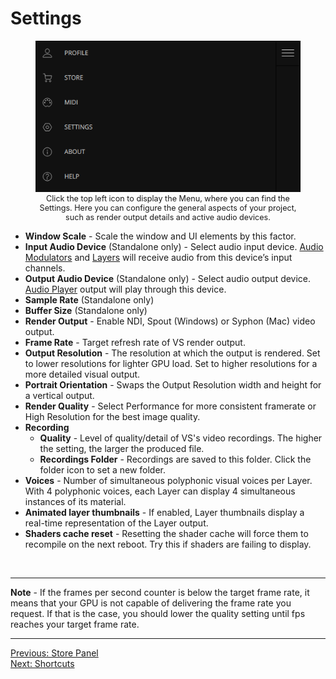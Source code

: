 # Settings

<div style="text-align: center;">
<figure style="text-align: center;">
  <img src="images/menu.png" alt="Settings" style="padding: 0px; bottom-padding: 0px" />
  <figcaption style="font-size: 0.9em;">Click the top left icon to display the Menu, where you can find the Settings. Here you can configure the general aspects of your project, such as render output details and active audio devices.</figcaption>
</figure>
</div>

- **Window Scale** - Scale the window and UI elements by this factor.
- **Input Audio Device** (Standalone only) - Select audio input device. [Audio Modulators](modulation-sources#audio-modulators) and [Layers](layer-properties#input) will receive audio from this device’s input channels.
- **Output Audio Device** (Standalone only) - Select audio output device. [Audio Player](audio-player) output will play through this device.
- **Sample Rate** (Standalone only)
- **Buffer Size** (Standalone only)
- **Render Output** - Enable NDI, Spout (Windows) or Syphon (Mac) video output.
- **Frame Rate** - Target refresh rate of VS render output.
- **Output Resolution** - The resolution at which the output is rendered. Set to lower resolutions for lighter GPU load. Set to higher resolutions for a more detailed visual output.
- **Portrait Orientation** - Swaps the Output Resolution width and height for a vertical output.
- **Render Quality** - Select Performance for more consistent framerate or High Resolution for the best image quality.
- **Recording**
    - **Quality** - Level of quality/detail of VS's video recordings. The higher the setting, the larger the produced file.
    - **Recordings Folder** - Recordings are saved to this folder. Click the folder icon to set a new folder.
- **Voices** - Number of simultaneous polyphonic visual voices per Layer. With 4 polyphonic voices, each Layer can display 4 simultaneous instances of its material.
- **Animated layer thumbnails** - If enabled, Layer thumbnails display a real-time representation of the Layer output.
- **Shaders cache reset** - Resetting the shader cache will force them to recompile on the next reboot. Try this if shaders are failing to display.

<br/>

***
**Note** - If the frames per second counter is below the target frame rate, it means that your GPU is not capable of delivering the frame rate you request. If that is the case, you should lower the quality setting until fps reaches your target frame rate.
***

[Previous: Store Panel](store-panel)<br>
[Next: Shortcuts](shortcuts)